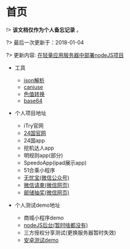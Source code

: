 # 首页

!>  **该文档仅作为个人备忘记录** 。

?> 最后一次更新于：2018-01-04

?> 更新内容: [在轻量应用服务器中部署nodeJS项目](view/backend/nodejs.md)

* 工具
    - [json解析](https://www.json.cn/)
    - [caniuse](https://caniuse.com/)
    - [色值转换](https://www.sioe.cn/yingyong/yanse-rgb-16/)
    - [base64](http://imgbase64.duoshitong.com/)

* 个人项目地址
    - iTry官网
    - [24国官网](http://www.24country.com/#/home)
    - 24国app
    - 挖机达人app
    - 明规则app(部分)
    - SpeedoApp(ipad展示app)
    - 51合乘小程序
    - [无忧宝(微信公众号)](http://www.wuyuhappy.com)
    - [微信请柬(微信网页)](http://h5.ziyouse.cn/1_5b3f3ac02d951.html)
    - [邮储抽奖(微信网页)](http://www.yiyisoft.net/PostPrizes/www/redirect.html)

* 个人测试demo地址
    - 商城小程序demo
    - [nodeJS后台(暂时啥都没有)](http://nikai.site/)
    - 三方授权分享测试(更换服务器暂时失效)
    - [安卓测试demo](https://github.com/nkHub/androidTest)

